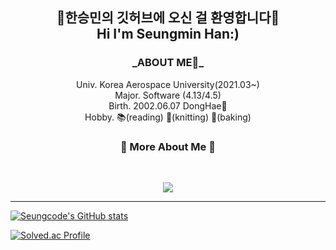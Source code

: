 <h2 align="center">🐹한승민의 깃허브에 오신 걸 환영합니다🐹<br/> Hi I'm Seungmin Han:)</h2>
  
<h3 align="center">_ABOUT ME🧐_</h3>
<p align = "center">
Univ. Korea Aerospace University(2021.03~)  </br>
Major. Software (4.13/4.5)  </br>
Birth. 2002.06.07 DongHae🌊  </br>
Hobby. 📚(reading) 🧶(knitting) 🍪(baking)</br>
</p>
<h3 align="center"><b>💌 More About Me 💌 </b></h3>
</br>
<p align="center">
<a href="https://www.instagram.com/minimin0607"><img src="https://img.shields.io/badge/Instagram-%23E4405F.svg?style=for-the-badge&logo=Instagram&logoColor=white&link=https://www.instagram.com/minimin0607"/></a>
</p>

---
  
[![Seungcode's GitHub stats](https://github-readme-stats.vercel.app/api?username=Seungcode&show_icons=true&theme=vue&count_private=true)](https://github.com/anuraghazra/github-readme-stats)

[![Solved.ac Profile](http://mazassumnida.wtf/api/v2/generate_badge?boj=ehrehrdltkfk)](https://solved.ac/ehrehrdltkfk/)
<!---
Seungcode/Seungcode is a ✨ special ✨ repository because its `README.md` (this file) appears on your GitHub profile.
You can click the Preview link to take a look at your changes.
--->
